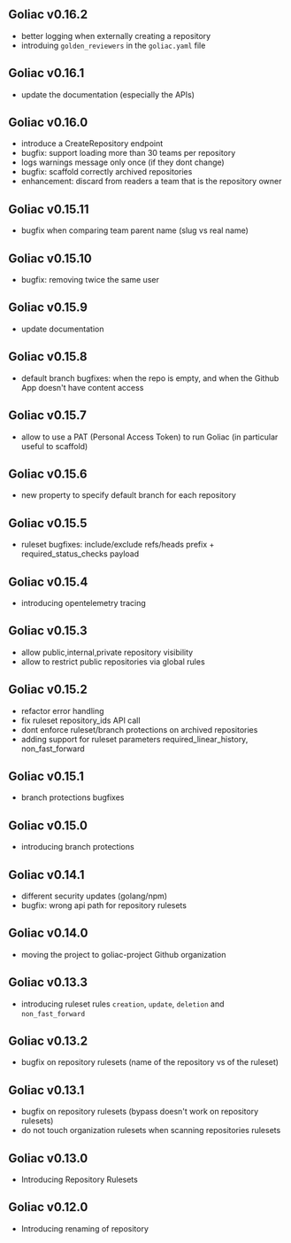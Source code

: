 ## Goliac v0.16.2

- better logging when externally creating a repository
- introduing `golden_reviewers` in the `goliac.yaml` file

## Goliac v0.16.1

- update the documentation (especially the APIs)

## Goliac v0.16.0

- introduce a CreateRepository endpoint
- bugfix: support loading more than 30 teams per repository 
- logs warnings message only once (if they dont change)
- bugfix: scaffold correctly archived repositories
- enhancement: discard from readers a team that is the repository owner

## Goliac v0.15.11

- bugfix when comparing team parent name (slug vs real name)

## Goliac v0.15.10

- bugfix: removing twice the same user

## Goliac v0.15.9

- update documentation

## Goliac v0.15.8

- default branch bugfixes: when the repo is empty, and when the Github App doesn't have content access

## Goliac v0.15.7

- allow to use a PAT (Personal Access Token) to run Goliac (in particular useful to scaffold)

## Goliac v0.15.6

- new property to specify default branch for each repository

## Goliac v0.15.5

- ruleset bugfixes: include/exclude refs/heads prefix + required_status_checks payload

## Goliac v0.15.4

- introducing opentelemetry tracing

## Goliac v0.15.3

- allow public,internal,private repository visibility
- allow to restrict public repositories via global rules

## Goliac v0.15.2

- refactor error handling
- fix ruleset repository_ids API call
- dont enforce ruleset/branch protections on archived repositories
- adding support for ruleset parameters required_linear_history, non_fast_forward

## Goliac v0.15.1

- branch protections bugfixes

## Goliac v0.15.0

- introducing branch protections

## Goliac v0.14.1

- different security updates (golang/npm)
- bugfix: wrong api path for repository rulesets

## Goliac v0.14.0

- moving the project to goliac-project Github organization

## Goliac v0.13.3

- introducing ruleset rules `creation`, `update`, `deletion` and `non_fast_forward`

## Goliac v0.13.2

- bugfix on repository rulesets (name of the repository vs of the ruleset)

## Goliac v0.13.1

- bugfix on repository rulesets (bypass doesn't work on repository rulesets)
- do not touch organization rulesets when scanning repositories rulesets

## Goliac v0.13.0

- Introducing Repository Rulesets

## Goliac v0.12.0

- Introducing renaming of repository
